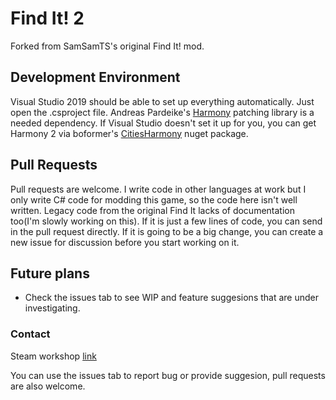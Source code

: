 # Find It! 2

Forked from SamSamTS's original Find It! mod.  

## Development Environment  
Visual Studio 2019 should be able to set up everything automatically. Just open the .csproject file. Andreas Pardeike's [Harmony](https://github.com/pardeike/Harmony) patching library is a needed dependency. If Visual Studio doesn't set it up for you, you can get Harmony 2 via boformer's [CitiesHarmony](https://github.com/boformer/CitiesHarmony) nuget package.  

## Pull Requests
Pull requests are welcome. I write code in other languages at work but I only write C# code for modding this game, so the code here isn't well written. Legacy code from the original Find It lacks of documentation too(I'm slowly working on this). If it is just a few lines of code, you can send in the pull request directly. If it is going to be a big change, you can create a new issue for discussion before you start working on it.  

## Future plans
- Check the issues tab to see WIP and feature suggesions that are under investigating.

### Contact
Steam workshop [link](https://steamcommunity.com/sharedfiles/filedetails/?id=2133885971)

You can use the issues tab to report bug or provide suggesion, pull requests are also welcome. 

